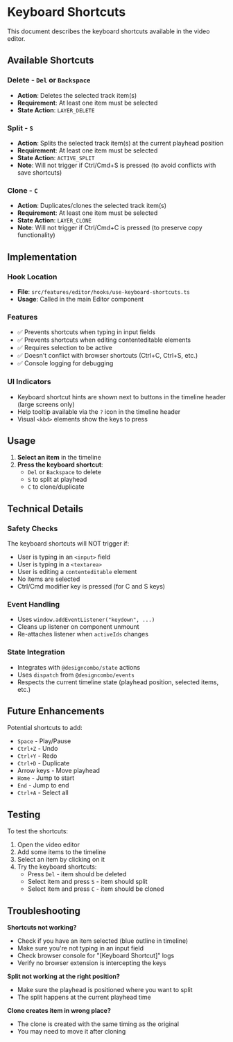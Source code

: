 # Keyboard Shortcuts

This document describes the keyboard shortcuts available in the video editor.

## Available Shortcuts

### Delete - `Del` or `Backspace`
- **Action**: Deletes the selected track item(s)
- **Requirement**: At least one item must be selected
- **State Action**: `LAYER_DELETE`

### Split - `S`
- **Action**: Splits the selected track item(s) at the current playhead position
- **Requirement**: At least one item must be selected
- **State Action**: `ACTIVE_SPLIT`
- **Note**: Will not trigger if Ctrl/Cmd+S is pressed (to avoid conflicts with save shortcuts)

### Clone - `C`
- **Action**: Duplicates/clones the selected track item(s)
- **Requirement**: At least one item must be selected
- **State Action**: `LAYER_CLONE`
- **Note**: Will not trigger if Ctrl/Cmd+C is pressed (to preserve copy functionality)

## Implementation

### Hook Location
- **File**: `src/features/editor/hooks/use-keyboard-shortcuts.ts`
- **Usage**: Called in the main Editor component

### Features
- ✅ Prevents shortcuts when typing in input fields
- ✅ Prevents shortcuts when editing contenteditable elements
- ✅ Requires selection to be active
- ✅ Doesn't conflict with browser shortcuts (Ctrl+C, Ctrl+S, etc.)
- ✅ Console logging for debugging

### UI Indicators
- Keyboard shortcut hints are shown next to buttons in the timeline header (large screens only)
- Help tooltip available via the `?` icon in the timeline header
- Visual `<kbd>` elements show the keys to press

## Usage

1. **Select an item** in the timeline
2. **Press the keyboard shortcut**:
   - `Del` or `Backspace` to delete
   - `S` to split at playhead
   - `C` to clone/duplicate

## Technical Details

### Safety Checks
The keyboard shortcuts will NOT trigger if:
- User is typing in an `<input>` field
- User is typing in a `<textarea>`
- User is editing a `contenteditable` element
- No items are selected
- Ctrl/Cmd modifier key is pressed (for C and S keys)

### Event Handling
- Uses `window.addEventListener("keydown", ...)`
- Cleans up listener on component unmount
- Re-attaches listener when `activeIds` changes

### State Integration
- Integrates with `@designcombo/state` actions
- Uses `dispatch` from `@designcombo/events`
- Respects the current timeline state (playhead position, selected items, etc.)

## Future Enhancements

Potential shortcuts to add:
- `Space` - Play/Pause
- `Ctrl+Z` - Undo
- `Ctrl+Y` - Redo
- `Ctrl+D` - Duplicate
- Arrow keys - Move playhead
- `Home` - Jump to start
- `End` - Jump to end
- `Ctrl+A` - Select all

## Testing

To test the shortcuts:
1. Open the video editor
2. Add some items to the timeline
3. Select an item by clicking on it
4. Try the keyboard shortcuts:
   - Press `Del` - item should be deleted
   - Select item and press `S` - item should split
   - Select item and press `C` - item should be cloned

## Troubleshooting

**Shortcuts not working?**
- Check if you have an item selected (blue outline in timeline)
- Make sure you're not typing in an input field
- Check browser console for "[Keyboard Shortcut]" logs
- Verify no browser extension is intercepting the keys

**Split not working at the right position?**
- Make sure the playhead is positioned where you want to split
- The split happens at the current playhead time

**Clone creates item in wrong place?**
- The clone is created with the same timing as the original
- You may need to move it after cloning

